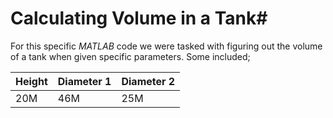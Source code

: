 # Calculating Volume in a Tank#

For this specific *MATLAB* code we were tasked with figuring out the volume of a tank when given specific parameters. Some included; 

| Height | Diameter 1 | Diameter 2|
|----|----|----| 
|20M | 46M | 25M| 
